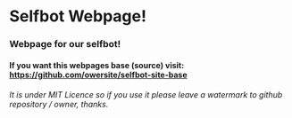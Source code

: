 # Selfbot Webpage!
### Webpage for our selfbot!
#### If you want this webpages base (source) visit: https://github.com/owersite/selfbot-site-base

###### It is under MIT Licence so if you use it please leave a watermark to github repository / owner, thanks.
